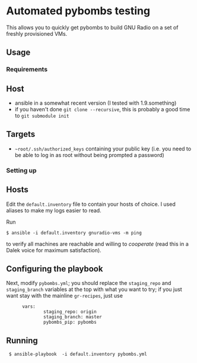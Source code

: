 # Automated pybombs testing

This allows you to quickly get pybombs to build GNU Radio on a set of freshly provisioned VMs.

## Usage

### Requirements

Host
----

* ansible in a somewhat recent version (I tested with 1.9.something)
* if you haven't done `git clone --recursive`, this is probably a good time to `git submodule init`

Targets
-------

* `~root/.ssh/authorized_keys` containing your public key (i.e. you need to be able to log in as root without being prompted a password)


### Setting up

Hosts
-----

Edit the `default.inventory` file to contain your hosts of choice. I used aliases to make my logs easier to read.

Run

    $ ansible -i default.inventory gnuradio-vms -m ping

to verify all machines are reachable and willing to *cooperate* (read this in a Dalek voice for maximum satisfaction).

Configuring the playbook
------------------------

Next, modify `pybombs.yml`; you should replace the `staging_repo` and `staging_branch` variables at the top with what you want to try; if you just want stay with the mainline `gr-recipes`, just use 

          vars:
                  staging_repo: origin
                  staging_branch: master
                  pybombs_pip: pybombs

Running
-------

     $ ansible-playbook  -i default.inventory pybombs.yml
